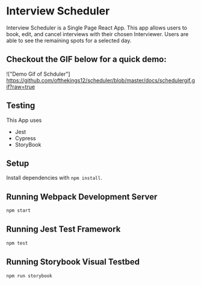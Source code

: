 # Interview Scheduler
Interview Scheduler is a Single Page React App. This app allows users to book, edit, and cancel interviews with their chosen Interviewer. Users are able to see the remaining spots for a selected day.

## Checkout the GIF below for a quick demo:

!["Demo Gif of Schduler"] https://github.com/ofthekings12/scheduler/blob/master/docs/schedulergif.gif?raw=true

## Testing
This App uses
 - Jest
 - Cypress
 - StoryBook

## Setup

Install dependencies with `npm install`.

## Running Webpack Development Server

```sh
npm start
```

## Running Jest Test Framework

```sh
npm test
```

## Running Storybook Visual Testbed

```sh
npm run storybook
```

